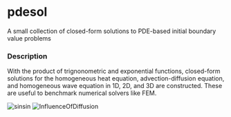 # pdesol
A small collection of closed-form solutions to PDE-based initial boundary value problems

### Description
With the product of trignonometric and exponential functions, closed-form solutions for the homogeneous heat equation, advection-diffusion equation, and homogeneous wave equation in 1D, 2D, and 3D are constructed. These are useful to benchmark numerical solvers like FEM.  

![sinsin](https://user-images.githubusercontent.com/84030635/210361629-0d7b63f3-f9c7-4ff5-a562-35db4a8ae18f.png)
![InfluenceOfDiffusion](https://user-images.githubusercontent.com/84030635/236828060-78e4c5f2-146e-45d1-9136-ff4917ba35c5.png)
